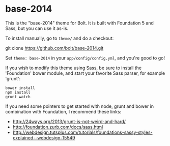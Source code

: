 base-2014
=========

This is the "base-2014" theme for Bolt. It is built with Foundation 5 and Sass, but you can use it
as-is.

To install manually, go to `theme/` and do a checkout: 

  git clone https://github.com/bolt/base-2014.git

Set `theme: base-2014` in your `app/config/config.yml`, and you're good to go! 

If you wish to modify this theme using Sass, be sure to install the 'Foundation'
bower module, and start your favorite Sass parser, for example 'grunt':

```
bower install
npm install
grunt watch
```
  
If you need some pointers to get started with node, grunt and bower in
combination with Foundation, I recommend these links:

 - http://24ways.org/2013/grunt-is-not-weird-and-hard/
 - http://foundation.zurb.com/docs/sass.html
 - http://webdesign.tutsplus.com/tutorials/foundations-sassy-styles-explained--webdesign-15549

